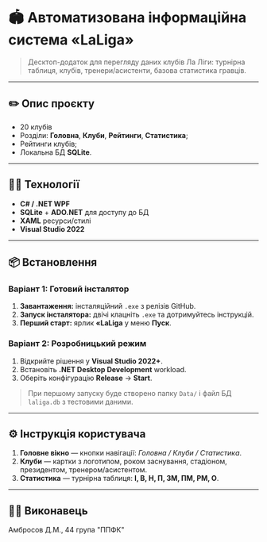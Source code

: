 # 🏟️ Автоматизована інформаційна система «LaLiga»

> Десктоп-додаток для перегляду даних клубів Ла Ліги: турнірна таблиця, клубів, тренери/асистенти, базова статистика гравців.

---
## :pencil2: Опис проєкту

- 20 клубів 
- Розділи: **Головна**, **Клуби**, **Рейтинги**, **Статистика**;
- Рейтинги клубів;  
- Локальна БД **SQLite**.

---

## 👨‍💻 Технології

- **C# / .NET WPF**
- **SQLite** + **ADO.NET** для доступу до БД
- **XAML** ресурси/стилі
- **Visual Studio 2022**

---

## 📦 Встановлення

### Варіант 1: Готовий інсталятор
1. **Завантаження:** інсталяційний `.exe` з релізів GitHub.
2. **Запуск інсталятора:** двічі клацніть `.exe` та дотримуйтесь інструкцій.
3. **Перший старт:** ярлик **«LaLiga** у меню **Пуск**.

### Варіант 2: Розробницький режим
1. Відкрийте рішення у **Visual Studio 2022+**.
2. Встановіть **.NET Desktop Development** workload.
3. Оберіть конфігурацію **Release** → **Start**.

> При першому запуску буде створено папку `Data/` і файл БД `laliga.db` з тестовими даними.

---

## ⚙️ Інструкція користувача

1. **Головне вікно** — кнопки навігації: *Головна / Клуби / Статистика*.  
2. **Клуби** — картки з логотипом, роком заснування, стадіоном, президентом, тренером/асистентом.  
3. **Статистика** — турнірна таблиця: **І, В, Н, П, ЗМ, ПМ, РМ, О**. 

---

## 👨‍🦱 Виконавець

Амбросов Д.М., 44 група "ППФК"
